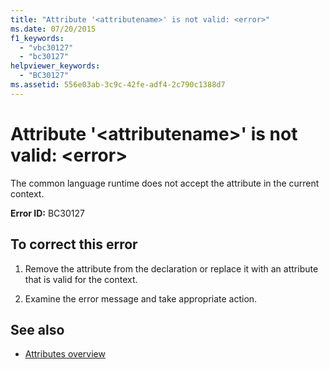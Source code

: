 ```yaml
---
title: "Attribute '<attributename>' is not valid: <error>"
ms.date: 07/20/2015
f1_keywords: 
  - "vbc30127"
  - "bc30127"
helpviewer_keywords: 
  - "BC30127"
ms.assetid: 556e03ab-3c9c-42fe-adf4-2c790c1388d7
---
```

# Attribute '\<attributename>' is not valid: \<error>
The common language runtime does not accept the attribute in the current context.  
  
 **Error ID:** BC30127  
  
## To correct this error  
  
1. Remove the attribute from the declaration or replace it with an attribute that is valid for the context.  
  
2. Examine the error message and take appropriate action.  
  
## See also

- [Attributes overview](~/docs/visual-basic/programming-guide/concepts/attributes/index.md)
